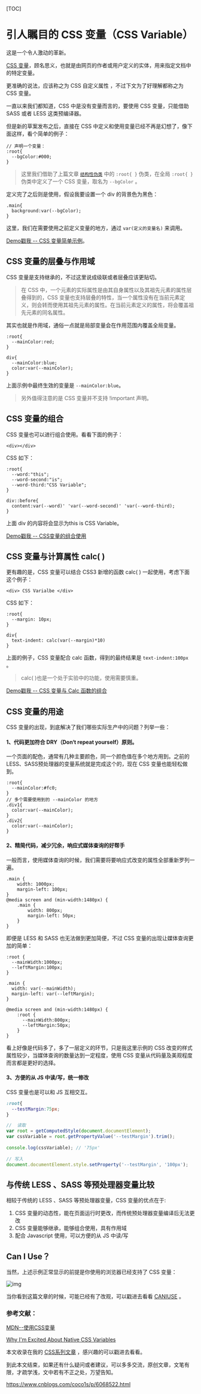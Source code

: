 [TOC]



# 引人瞩目的 CSS 变量（CSS Variable）

这是一个令人激动的革新。

[CSS 变量](https://drafts.csswg.org/css-variables/)，顾名思义，也就是由网页的作者或用户定义的实体，用来指定文档中的特定变量。

更准确的说法，应该称之为 CSS 自定义属性 ，不过下文为了好理解都称之为 CSS 变量。

一直以来我们都知道，CSS 中是没有变量而言的，要使用 CSS 变量，只能借助 SASS 或者 LESS 这类预编译器。

但是新的草案发布之后，直接在 CSS 中定义和使用变量已经不再是幻想了，像下面这样，看个简单的例子：

```
// 声明一个变量：
:root{
  --bgColor:#000;
}
```



> 这里我们借助了上篇文章 [`结构性伪类`](http://www.cnblogs.com/coco1s/p/6067305.html) 中的 `:root{ }` 伪类，在全局 `:root{ }` 伪类中定义了一个 CSS 变量，取名为 `--bgColor` 。

定义完了之后则是使用，假设我要设置一个 div 的背景色为黑色：

```
.main{
  background:var(--bgColor);
}
```

这里，我们在需要使用之前定义变量的地方，通过 `var(定义的变量名)` 来调用。

[Demo戳我 -- CSS 变量简单示例](http://codepen.io/Chokcoco/pen/NbrWRE)。

## CSS 变量的层叠与作用域

CSS 变量是支持继承的，不过这里说成级联或者层叠应该更贴切。

> 在 CSS 中，一个元素的实际属性是由其自身属性以及其祖先元素的属性层叠得到的，CSS 变量也支持层叠的特性，当一个属性没有在当前元素定义，则会转而使用其祖先元素的属性。在当前元素定义的属性，将会覆盖祖先元素的同名属性。

其实也就是作用域，通俗一点就是局部变量会在作用范围内覆盖全局变量。

```
:root{
  --mainColor:red;
}
 
div{
  --mainColor:blue;
  color:var(--mainColor);
}
```

上面示例中最终生效的变量是 `--mainColor:blue`。

> 另外值得注意的是 CSS 变量并不支持 !important 声明。



## CSS 变量的组合

CSS 变量也可以进行组合使用。看看下面的例子：

```
<div></div>
```

CSS 如下：

```
:root{
  --word:"this";
  --word-second:"is";
  --word-third:"CSS Variable";
}
 
div::before{
  content:var(--word)' 'var(--word-second)' 'var(--word-third);
}
```

上面 div 的内容将会显示为this is CSS Variable。

[Demo戳我 -- CSS变量的组合使用](http://codepen.io/Chokcoco/pen/mOEQJm)

## CSS 变量与计算属性 calc( )

更有趣的是，CSS 变量可以结合 CSS3 新增的函数 calc( ) 一起使用，考虑下面这个例子：

```
<div> CSS Varialbe </div>
```

CSS 如下：

```
:root{
  --margin: 10px;
}
 
div{
  text-indent: calc(var(--margin)*10)
}
```

上面的例子，CSS 变量配合 calc 函数，得到的最终结果是 `text-indent:100px` 。

> calc( )也是一个处于实验中的功能，使用需要慎重。

[Demo戳我 -- CSS 变量与 Calc 函数的组合](http://codepen.io/Chokcoco/pen/MbezbR)

## CSS 变量的用途

CSS 变量的出现，到底解决了我们哪些实际生产中的问题？列举一些：

#### 1、代码更加符合 DRY（Don‘t repeat yourself）原则。

一个页面的配色，通常有几种主要颜色，同一个颜色值在多个地方用到。之前的 LESS、SASS预处理器的变量系统就是完成这个的，现在 CSS 变量也能轻松做到。

```
:root{
  --mainColor:#fc0;
}
// 多个需要使用到的 --mainColor 的地方
.div1{
  color:var(--mainColor);
}
.div2{
  color:var(--mainColor);
}
```

#### 2、精简代码，减少冗余，响应式媒体查询的好帮手

一般而言，使用媒体查询的时候，我们需要将要响应式改变的属性全部重新罗列一遍。

```
.main {
    width: 1000px;
    margin-left: 100px;
}
@media screen and (min-width:1480px) {
    .main {
        width: 800px;
        margin-left: 50px;
    }
}
```

即便是 LESS 和 SASS 也无法做到更加简便，不过 CSS 变量的出现让媒体查询更加的简单：

```
:root {
  --mainWidth:1000px;
  --leftMargin:100px;
}
 
.main {
  width: var(--mainWidth);
  margin-left: var(--leftMargin);
}
 
@media screen and (min-width:1480px) {
    :root {
      --mainWidth:800px;
      --leftMargin:50px;
    }
}
```

看上好像是代码多了，多了一层定义的环节，只是我这里示例的 CSS 改变的样式属性较少，当媒体查询的数量达到一定程度，使用 CSS 变量从代码量及美观程度而言都是更好的选择。

#### 3、方便的从 JS 中读/写，统一修改

CSS 变量也是可以和 JS 互相交互。

```css
:root{
  --testMargin:75px;
}
```

```javascript
//  读取
var root = getComputedStyle(document.documentElement);
var cssVariable = root.getPropertyValue('--testMargin').trim();
 
console.log(cssVariable); // '75px'
 
// 写入
document.documentElement.style.setProperty('--testMargin', '100px');
```



## 与传统 LESS 、SASS 等预处理器变量比较

相较于传统的 LESS 、SASS 等预处理器变量，CSS 变量的优点在于:

1. CSS 变量的动态性，能在页面运行时更改，而传统预处理器变量编译后无法更改
2. CSS 变量能够继承，能够组合使用，具有作用域
3. 配合 Javascript 使用，可以方便的从 JS 中读/写

 

## Can I Use？

当然，上述示例正常显示的前提是你使用的浏览器已经支持了 CSS 变量：

![img](image-201808131657/image-20180913144204305.png)

当你看到这篇文章的时候，可能已经有了改观，可以戳进去看看 [CANIUSE](http://caniuse.com/#search=css%20var) 。

### 参考文献：

[MDN--使用CSS变量](https://developer.mozilla.org/zh-CN/docs/Web/CSS/Using_CSS_variables)

[Why I'm Excited About Native CSS Variables](https://philipwalton.com/articles/why-im-excited-about-native-css-variables/)

 

本文收录在我的 [CSS系列文章](https://github.com/chokcoco/iCSS/issues/5) ，感兴趣的可以戳进去看看。

到此本文结束，如果还有什么疑问或者建议，可以多多交流，原创文章，文笔有限，才疏学浅，文中若有不正之处，万望告知。





https://www.cnblogs.com/coco1s/p/6068522.html
